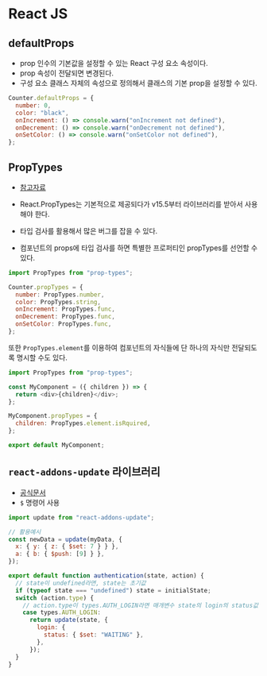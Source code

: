 # React JS

## defaultProps

- prop 인수의 기본값을 설정할 수 있는 React 구성 요소 속성이다.
- prop 속성이 전달되면 변경된다.
- 구성 요소 클래스 자체의 속성으로 정의해서 클래스의 기본 prop을 설정할 수 있다.

```js
Counter.defaultProps = {
  number: 0,
  color: "black",
  onIncrement: () => console.warn("onIncrement not defined"),
  onDecrement: () => console.warn("onDecrement not defined"),
  onSetColor: () => console.warn("onSetColor not defined"),
};
```

## PropTypes

- [참고자료](https://ko.reactjs.org/docs/typechecking-with-proptypes.html)

- React.PropTypes는 기본적으로 제공되다가 v15.5부터 라이브러리를 받아서 사용해야 한다.
- 타입 검사를 활용해서 많은 버그를 잡을 수 있다.
- 컴포넌트의 props에 타입 검사를 하면 특별한 프로퍼티인 propTypes를 선언할 수 있다.

```js
import PropTypes from "prop-types";

Counter.propTypes = {
  number: PropTypes.number,
  color: PropTypes.string,
  onIncrement: PropTypes.func,
  onDecrement: PropTypes.func,
  onSetColor: PropTypes.func,
};
```

또한 `PropTypes.element`를 이용하여 컴포넌트의 자식들에 단 하나의 자식만 전달되도록 명시할 수도 있다.

```js
import PropTypes from "prop-types";

const MyComponent = ({ children }) => {
  return <div>{children}</div>;
};

MyComponent.propTypes = {
  children: PropTypes.element.isRquired,
};

export default MyComponent;
```

## `react-addons-update` 라이브러리

- [공식문서](https://ko.reactjs.org/docs/update.html)
- `$` 명령어 사용

```js
import update from "react-addons-update";

// 활용예시
const newData = update(myData, {
  x: { y: { z: { $set: 7 } } },
  a: { b: { $push: [9] } },
});

export default function authentication(state, action) {
  // state이 undefined라면, state는 초기값
  if (typeof state === "undefined") state = initialState;
  switch (action.type) {
    // action.type이 types.AUTH_LOGIN라면 매개변수 state의 login의 status값을 WAITING으로 교체한다.
    case types.AUTH_LOGIN:
      return update(state, {
        login: {
          status: { $set: "WAITING" },
        },
      });
  }
}
```
